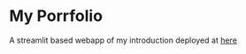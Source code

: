 # My Porrfolio

A streamlit based webapp of my introduction deployed at [here](https://https---app-com-eeerinnern-portfolio-git-efpysrszgg9pwdekwpebw.streamlit.app/)
